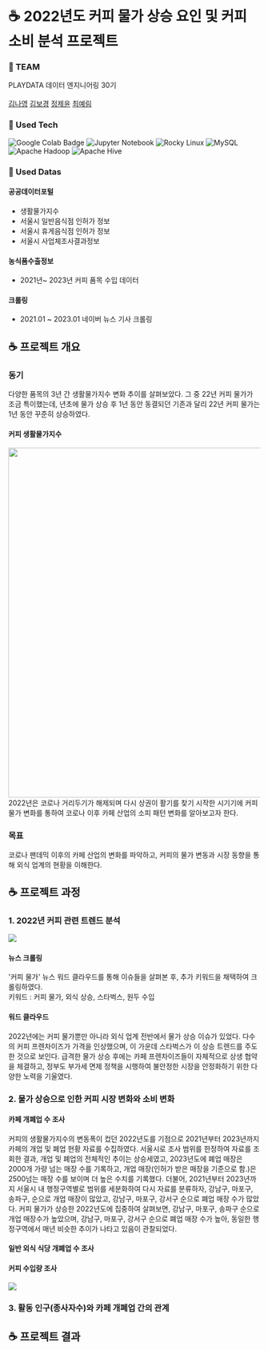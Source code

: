 # ☕ 2022년도 커피 물가 상승 요인 및 커피 소비 분석 프로젝트
### 🌱 TEAM
PLAYDATA 데이터 엔지니어링 30기<br/><br/>
[김나영](https://github.com/nayoung16) [김보경](https://github.com/michelle9876) [정제윤](https://github.com/JeongJeaYoon) [최예림](https://github.com/CYERIM)
### 🚀 Used Tech
![Google Colab Badge](https://img.shields.io/badge/Google%20Colab-F9AB00?logo=googlecolab&logoColor=fff&style=for-the-badge)
![Jupyter Notebook](https://img.shields.io/badge/jupyter-%23FA0F00.svg?style=for-the-badge&logo=jupyter&logoColor=white)
![Rocky Linux](https://img.shields.io/badge/-Rocky%20Linux-%2310B981?style=for-the-badge&logo=rockylinux&logoColor=white)
![MySQL](https://img.shields.io/badge/mysql-4479A1.svg?style=for-the-badge&logo=mysql&logoColor=white)
![Apache Hadoop](https://img.shields.io/badge/Apache%20Hadoop-66CCFF?style=for-the-badge&logo=apachehadoop&logoColor=black)
![Apache Hive](https://img.shields.io/badge/Apache%20Hive-FDEE21?style=for-the-badge&logo=apachehive&logoColor=black)
### 📘 Used Datas
#### 공공데이터포털
- 생활물가지수
- 서울시 일반음식점 인허가 정보
- 서울시 휴게음식점 인허가 정보
- 서울시 사업체조사결과정보
#### 농식품수출정보
- 2021년~ 2023년 커피 품목 수입 데이터
#### 크롤링
- 2021.01 ~ 2023.01 네이버 뉴스 기사 크롤링
## ☕ 프로젝트 개요
### 동기
다양한 품목의 3년 간 생활물가지수 변화 추이를 살펴보았다. 그 중 22년 커피 물가가 조금 특이했는데, 년초에 물가 상승 후 1년 동안 동결되던 기존과 달리 22년 커피 물가는 1년 동안 꾸준히 상승하였다.<br/>
#### 커피 생활물가지수
<img src="https://github.com/pladata-encore/DE30-4-coffeePrice/blob/main/3.img/visualization/coffee_bean/%EC%BB%A4%ED%94%BC_%EC%83%9D%ED%99%9C%EB%AC%BC%EA%B0%80%EC%A7%80%EC%88%98_%EB%B3%80%ED%99%94.png"
  style="float: left" width=700><br/>
2022년은 코로나 거리두기가 해제되며 다시 상권이 활기를 찾기 시작한 시기기에 커피 물가 변화를 통하여 코로나 이후 카페 산업의 소피 패턴 변화를 알아보고자 한다.
### 목표
코로나 팬데믹 이후의 카페 산업의 변화를 파악하고, 커피의 물가 변동과 시장 동향을 통해 외식 업계의 현황을 이해한다.
## ☕ 프로젝트 과정
### 1. 2022년 커피 관련 트렌드 분석
<img src="https://github.com/pladata-encore/DE30-4-coffeePrice/blob/main/3.img/crawling/%EC%9B%8C%EB%93%9C_%EC%B9%B4%EC%9A%B4%ED%8A%B8_%EA%B2%B0%EA%B3%BC.png" style="float: left"><br/>
#### 뉴스 크롤링
'커피 물가' 뉴스 워드 클라우드를 통해 이슈들을 살펴본 후, 추가 키워드을 채택하여 크롤링하였다.<br/>
키워드 : 커피 물가, 외식 상승, 스타벅스, 원두 수입
#### 워드 클라우드
2022년에는 커피 물가뿐만 아니라 외식 업계 전반에서 물가 상승 이슈가 있었다. 다수의 커피 프렌차이즈가 가격을 인상했으며, 이 가운데 스타벅스가 이 상승 트렌드를 주도한 것으로 보인다. 급격한 물가 상승 후에는 카페 프렌차이즈들이 자체적으로 상생 협약을 체결하고, 정부도 부가세 면제 정책을 시행하여 불안정한 시장을 안정화하기 위한 다양한 노력을 기울였다.
### 2. 물가 상승으로 인한 커피 시장 변화와 소비 변화
#### 카페 개폐업 수 조사
<img src=""><br/>
커피의 생활물가지수의 변동폭이 컸던 2022년도를 기점으로 2021년부터 2023년까지 카페의 개업 및 폐업 현황 자료를 수집하였다. 서울시로 조사 범위를 한정하여 자료를 조회한 결과, 개업 및 폐업의 전체적인 추이는 상승세였고, 2023년도에 폐업 매장은 2000개 가량 넘는 매장 수를 기록하고, 개업 매장(인허가 받은 매장을 기준으로 함.)은 2500넘는 매장 수를 보이며 더 높은 수치를 기록했다. 더불어, 2021년부터 2023년까지 서울시 내 행정구역별로 범위를 세분화하여 다시 자료를 분류하자, 강남구, 마포구, 송파구, 순으로 개업 매장이 많았고, 강남구, 마포구, 강서구 순으로 폐업 매장 수가 많았다. 커피 물가가 상승한 2022년도에 집중하여 살펴보면, 강남구, 마포구, 송파구 순으로 개업 매장수가 높았으며, 강남구, 마포구, 강서구 순으로 폐업 매장 수가 높아, 동일한 행정구역에서 매년 비슷한 추이가 나타고 있음이 관찰되었다.
#### 일반 외식 식당 개폐업 수 조사
#### 커피 수입량 조사
<img src="https://github.com/pladata-encore/DE30-4-coffeePrice/blob/main/3.img/visualization/coffee_bean/%EC%9B%90%EB%91%90_%EC%88%98%EC%9E%85%EB%9F%89%EA%B3%BC_%EC%9D%8C%EC%8B%9D%EC%A0%90_%EA%B0%9C%ED%8F%90%EC%97%85_%EC%88%98_%EB%B9%84%EA%B5%90_(2021~2023).png"><br/>


### 3. 활동 인구(종사자수)와 카페 개폐업 간의 관계
## ☕ 프로젝트 결과

